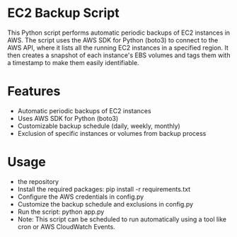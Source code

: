 # EC2 Backup Script

This Python script performs automatic periodic backups of EC2 instances in AWS. The script uses the AWS SDK for Python (boto3) to connect to the AWS API, where it lists all the running EC2 instances in a specified region. It then creates a snapshot of each instance's EBS volumes and tags them with a timestamp to make them easily identifiable.

# Features
- Automatic periodic backups of EC2 instances
- Uses AWS SDK for Python (boto3)
- Customizable backup schedule (daily, weekly, monthly)
- Exclusion of specific instances or volumes from backup process

# Usage
- the repository
- Install the required packages: pip install -r requirements.txt
- Configure the AWS credentials in config.py
- Customize the backup schedule and exclusions in config.py
- Run the script: python app.py
- Note: This script can be scheduled to run automatically using a tool like cron or AWS CloudWatch Events.
